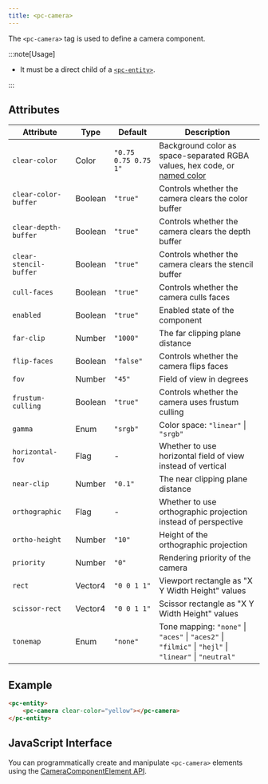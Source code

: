 ```yaml
---
title: <pc-camera>
---
```


The `<pc-camera>` tag is used to define a camera component.

:::note[Usage]

* It must be a direct child of a [`<pc-entity>`](../pc-entity).

:::

## Attributes

<div className="attribute-table">

| Attribute | Type | Default | Description |
| --- | --- | --- | --- |
| `clear-color` | Color | `"0.75 0.75 0.75 1"` | Background color as space-separated RGBA values, hex code, or [named color](https://github.com/playcanvas/web-components/blob/main/src/colors.ts) |
| `clear-color-buffer` | Boolean | `"true"` | Controls whether the camera clears the color buffer |
| `clear-depth-buffer` | Boolean | `"true"` | Controls whether the camera clears the depth buffer |
| `clear-stencil-buffer` | Boolean | `"true"` | Controls whether the camera clears the stencil buffer |
| `cull-faces` | Boolean | `"true"` | Controls whether the camera culls faces |
| `enabled` | Boolean | `"true"` | Enabled state of the component |
| `far-clip` | Number | `"1000"` | The far clipping plane distance |
| `flip-faces` | Boolean | `"false"` | Controls whether the camera flips faces |
| `fov` | Number | `"45"` | Field of view in degrees |
| `frustum-culling` | Boolean | `"true"` | Controls whether the camera uses frustum culling |
| `gamma` | Enum | `"srgb"` | Color space: `"linear"` \| `"srgb"` |
| `horizontal-fov` | Flag | - | Whether to use horizontal field of view instead of vertical |
| `near-clip` | Number | `"0.1"` | The near clipping plane distance |
| `orthographic` | Flag | - | Whether to use orthographic projection instead of perspective |
| `ortho-height` | Number | `"10"` | Height of the orthographic projection |
| `priority` | Number | `"0"` | Rendering priority of the camera |
| `rect` | Vector4 | `"0 0 1 1"` | Viewport rectangle as "X Y Width Height" values |
| `scissor-rect` | Vector4 | `"0 0 1 1"` | Scissor rectangle as "X Y Width Height" values |
| `tonemap` | Enum | `"none"` | Tone mapping: `"none"` \| `"aces"` \| `"aces2"` \| `"filmic"` \| `"hejl"` \| `"linear"` \| `"neutral"` |

</div>

## Example

```html
<pc-entity>
    <pc-camera clear-color="yellow"></pc-camera>
</pc-entity>
```

## JavaScript Interface

You can programmatically create and manipulate `<pc-camera>` elements using the [CameraComponentElement API](https://api.playcanvas.com/web-components/classes/CameraComponentElement.html).
